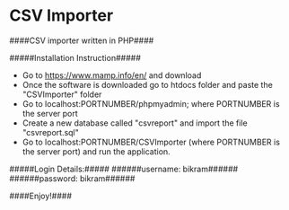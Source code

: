 # CSV Importer
####CSV importer written in PHP####

#####Installation Instruction#####

* Go to https://www.mamp.info/en/ and download 
* Once the software is downloaded go to htdocs folder and paste the "CSVImporter" folder
* Go to localhost:PORTNUMBER/phpmyadmin; where PORTNUMBER is the server port
* Create a new database called "csvreport" and import the file "csvreport.sql"
* Go to localhost:PORTNUMBER/CSVImporter (where PORTNUMBER is the server port) and run the application.

#####Login Details:#####
######username: bikram######
######password: bikram######

####Enjoy!####
